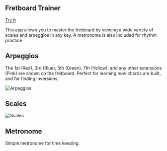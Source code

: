## Fretboard Trainer

[Try It](https://fret-trainer.herokuapp.com/)

This app allows you to master the fretboard by viewing a wide variety of scales and arpeggios in any key. A metronome is also included for rhythm practice

## Arpeggios

The 1st (Red), 3rd (Blue), 5th (Green), 7th (Yellow), and any other extensions (Pink) are shown on the fretboard. Perfect for learning how chords are built, and for finding inversions.

![Arpeggios](https://estuardo2015.github.io/img/fret-2.png)

## Scales

![Scales](https://estuardo2015.github.io/img/fret-1.png)


## Metronome

Simple metronome for time keeping.
